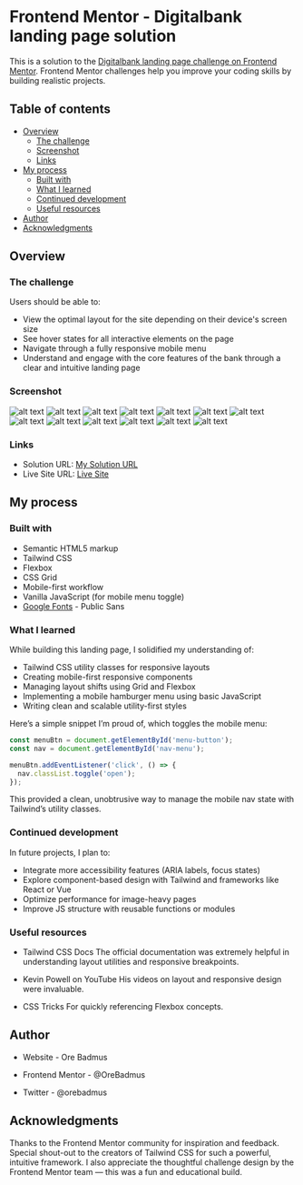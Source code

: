 # Frontend Mentor - Digitalbank landing page solution

This is a solution to the [Digitalbank landing page challenge on Frontend Mentor](https://www.frontendmentor.io/challenges/digital-bank-landing-page-WaUhkoDN). Frontend Mentor challenges help you improve your coding skills by building realistic projects.

## Table of contents

- [Overview](#overview)
  - [The challenge](#the-challenge)
  - [Screenshot](#screenshot)
  - [Links](#links)
- [My process](#my-process)
  - [Built with](#built-with)
  - [What I learned](#what-i-learned)
  - [Continued development](#continued-development)
  - [Useful resources](#useful-resources)
- [Author](#author)
- [Acknowledgments](#acknowledgments)

## Overview

### The challenge

Users should be able to:

- View the optimal layout for the site depending on their device's screen size
- See hover states for all interactive elements on the page
- Navigate through a fully responsive mobile menu
- Understand and engage with the core features of the bank through a clear and intuitive landing page

### Screenshot

![alt text](image.png) 
![alt text](image-1.png)
![alt text](image-2.png)
![alt text](image-3.png) 
![alt text](image-4.png) 
![alt text](image-12.png) 
![alt text](image-5.png)
![alt text](image-6.png) 
![alt text](image-7.png) 
![alt text](image-8.png) 
![alt text](image-9.png) 
![alt text](image-10.png) 
![alt text](image-11.png) 

### Links

- Solution URL: [My Solution URL](https://github.com/OreBadmus/digitalbank-landing-page.git)
- Live Site URL: [Live Site](https://orebadmus.github.io/digitalbank-landing-page/)

## My process

### Built with

- Semantic HTML5 markup
- Tailwind CSS
- Flexbox
- CSS Grid
- Mobile-first workflow
- Vanilla JavaScript (for mobile menu toggle)
- [Google Fonts](https://fonts.google.com/specimen/Public+Sans) - Public Sans

### What I learned

While building this landing page, I solidified my understanding of:

- Tailwind CSS utility classes for responsive layouts
- Creating mobile-first responsive components
- Managing layout shifts using Grid and Flexbox
- Implementing a mobile hamburger menu using basic JavaScript
- Writing clean and scalable utility-first styles

Here’s a simple snippet I’m proud of, which toggles the mobile menu:

```js
const menuBtn = document.getElementById('menu-button');
const nav = document.getElementById('nav-menu');

menuBtn.addEventListener('click', () => {
  nav.classList.toggle('open');
});
```
This provided a clean, unobtrusive way to manage the mobile nav state with Tailwind’s utility classes.

### Continued development

In future projects, I plan to:

- Integrate more accessibility features (ARIA labels, focus states)
- Explore component-based design with Tailwind and frameworks like React or Vue
- Optimize performance for image-heavy pages
- Improve JS structure with reusable functions or modules

### Useful resources

 - Tailwind CSS Docs
   The official documentation was extremely helpful in understanding layout utilities and responsive breakpoints.

 - Kevin Powell on YouTube
   His videos on layout and responsive design were invaluable.

 - CSS Tricks
   For quickly referencing Flexbox concepts.

## Author

 - Website - Ore Badmus

 - Frontend Mentor - @OreBadmus
 
 - Twitter - @orebadmus

## Acknowledgments

Thanks to the Frontend Mentor community for inspiration and feedback. Special shout-out to the creators of Tailwind CSS for such a powerful, intuitive framework. I also appreciate the thoughtful challenge design by the Frontend Mentor team — this was a fun and educational build.